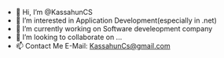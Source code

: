 - 👋 Hi, I’m @KassahunCS
- 👀 I’m interested in Application Development(especially in .net)
- 🌱 I’m currently working on Software develeopment company
- 💞️ I’m looking to collaborate on ...
- 📫 Contact Me
E-Mail: KassahunCs@gmail.com
<!---
KassahunCS/KassahunCS is a ✨ special ✨ repository because its `README.md` (this file) appears on your GitHub profile.
You can click the Preview link to take a look at your changes.
--->
